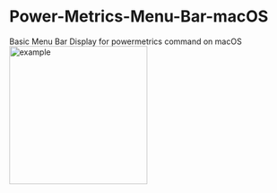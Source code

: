 # Power-Metrics-Menu-Bar-macOS
Basic Menu Bar Display for powermetrics command on macOS
<img width="246" alt="example" src="https://github.com/ambeckley/Power-Metrics-Menu-Bar-macOS/assets/45105699/b3be4e84-4cba-4949-aa62-be98dc1db5ea">
